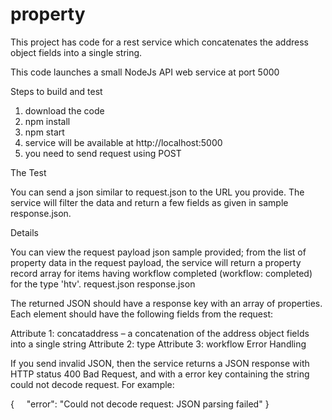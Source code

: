 # property
This project has code for a rest service which concatenates the address object fields into a single string.

This code launches a small NodeJs API web service at port 5000

Steps to build and test
1. download the code
2. npm install
3. npm start
4. service will be available at http://localhost:5000
5. you need to send request using POST


The Test

You can send a json similar to request.json to the URL you provide. The service will filter the data and return a few fields as given in sample response.json.

Details

You can view the request payload json sample provided; from the list of property data in the request payload, the service will return a property record array for items having workflow completed (workflow: completed) for the type 'htv'.
request.json 
response.json 

The returned JSON should have a response key with an array of properties. Each element should have the following fields from the request:

Attribute 1: concataddress – a concatenation of the address object fields into a single string
Attribute 2: type
Attribute 3: workflow
Error Handling

If you send invalid JSON, then the service returns a JSON response with HTTP status 400 Bad Request, and with a error key containing the string could not decode request. For example:

{
    "error": "Could not decode request: JSON parsing failed"
}
